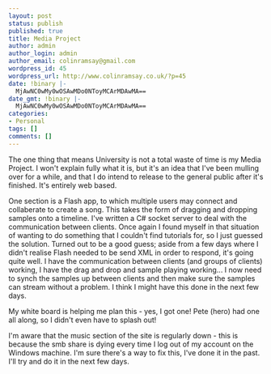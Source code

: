 ```yaml
---
layout: post
status: publish
published: true
title: Media Project
author: admin
author_login: admin
author_email: colinramsay@gmail.com
wordpress_id: 45
wordpress_url: http://www.colinramsay.co.uk/?p=45
date: !binary |-
  MjAwNC0wMy0wOSAwMDo0NToyMCArMDAwMA==
date_gmt: !binary |-
  MjAwNC0wMy0wOSAwMDo0NToyMCArMDAwMA==
categories:
- Personal
tags: []
comments: []
---
```

<p>The one thing that means University is not a total waste of time is my Media Project. I won't explain fully what it is, but it's an idea that I've been mulling over for a while, and that I do intend to release to the general public after it's finished. It's entirely web based.</p>
<p>One section is a Flash app, to which multiple users may connect and collaberate to create a song. This takes the form of dragging and dropping samples onto a timeline. I've written a C# socket server to deal with the communication between clients. Once again I found myself in that situation of wanting to do something that I couldn't find tutorials for, so I just guessed the solution. Turned out to be a good guess;  aside from a few days where I didn't realise Flash needed to be send XML in order to respond, it's going quite well. I have the communication between clients (and groups of clients) working, I have the drag and drop and sample playing working... I now need to synch the samples up between clients and then make sure the samples can stream without a problem. I think I might have this done in the next few days.</p>
<p>My white board is helping me plan this - yes, I got one! Pete (hero) had one all along, so I didn't even have to splash out!</p>
<p>I'm aware that the music section of the site is regularly down - this is because the smb share is dying every time I log out of my account on the Windows machine. I'm sure there's a way to fix this, I've done it in the past. I'll try and do it in the next few days.</p>
